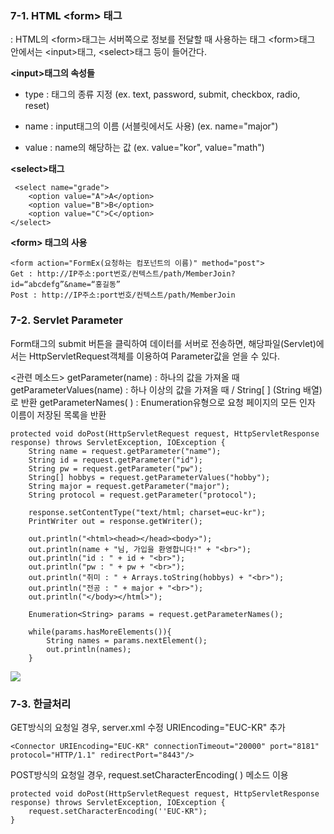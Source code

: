### 7-1. HTML \<form> 태그
: HTML의 \<form>태그는 서버쪽으로 정보를 전달할 때 사용하는 태그
\<form>태그 안에서는 \<input>태그, \<select>태그 등이 들어간다.

**\<input>태그의 속성들**
- type : 태그의 종류 지정 (ex. text, password, submit, checkbox, radio, reset)

- name : input태그의 이름 (서블릿에서도 사용) (ex. name="major")
- value : name의 해당하는 값 (ex. value="kor", value="math")

**\<select>태그**

     <select name="grade">
    	<option value="A">A</option>
    	<option value="B">B</option>
    	<option value="C">C</option>
    </select>
   
 **\<form> 태그의 사용**

    <form action="FormEx(요청하는 컴포넌트의 이름)" method="post">
    Get : http://IP주소:port번호/컨텍스트/path/MemberJoin?id=“abcdefg”&name=“홍길동”
    Post : http://IP주소:port번호/컨텍스트/path/MemberJoin

### 7-2. Servlet Parameter
Form태그의 submit 버튼을 클릭하여 데이터를 서버로 전송하면, 해당파일(Servlet)에서는 HttpServletRequest객체를 이용하여 Parameter값을 얻을 수 있다.

<관련 메소드>
getParameter(name) : 하나의 값을 가져올 때
getParameterValues(name) : 하나 이상의 값을 가져올 때 / String[ ] (String 배열)로 반환
getParameterNames( ) : Enumeration유형으로 요청 페이지의 모든 인자 이름이 저장된 목록을 반환

	protected void doPost(HttpServletRequest request, HttpServletResponse response) throws ServletException, IOException {
		String name = request.getParameter("name");
		String id = request.getParameter("id");
		String pw = request.getParameter("pw");
		String[] hobbys = request.getParameterValues("hobby");
		String major = request.getParameter("major");
		String protocol = request.getParameter("protocol");
		
		response.setContentType("text/html; charset=euc-kr");
		PrintWriter out = response.getWriter();
		
		out.println("<html><head></head><body>");
		out.println(name + "님, 가입을 환영합니다!" + "<br>");
		out.println("id : " + id + "<br>");
		out.println("pw : " + pw + "<br>");
		out.println("취미 : " + Arrays.toString(hobbys) + "<br>");
		out.println("전공 : " + major + "<br>");
		out.println("</body></html>");
		
		Enumeration<String> params = request.getParameterNames();
		
		while(params.hasMoreElements()){
		    String names = params.nextElement();
			out.println(names);
		}

![
](https://lh3.googleusercontent.com/6KOLrpc27mVj2I1XLJKCNaRjsFbMqSJ3nzzJbWhCpY3VBnhEhaZ3HAnL_77J-YzvkFu4gR2AZLM "결과")

### 7-3. 한글처리

GET방식의 요청일 경우, server.xml 수정
URIEncoding="EUC-KR" 추가

    <Connector URIEncoding="EUC-KR" connectionTimeout="20000" port="8181" protocol="HTTP/1.1" redirectPort="8443"/>


POST방식의 요청일 경우, request.setCharacterEncoding( ) 메소드 이용

    protected void doPost(HttpServletRequest request, HttpServletResponse response) throws ServletException, IOException { 
    	request.setCharacterEncoding(''EUC-KR");
    }



<!--stackedit_data:
eyJoaXN0b3J5IjpbLTgyNTM3OTgzLDE4NzA2NTE3MjUsMTgwOT
MyMDY5OSwxMjU3NDEwOTU2LC0xNzQ0MzY2NjMwXX0=
-->